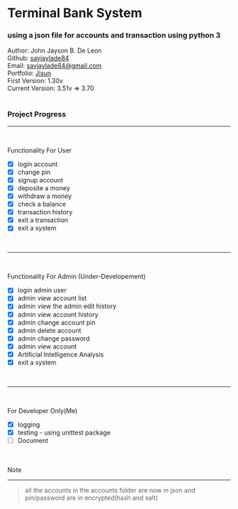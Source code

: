 # Terminal Bank System

### using a json file for accounts and transaction using python 3<br>

Author: John Jayson B. De Leon<br>
Github: [savjaylade84](github.com/savjaylade84) <br>
Email: savjaylade84@gmail.com<br>
Portfolio: [Jisun](https://savjaylade84.github.io/Jisun.github.io/)<br>
First Version: 1.30v<br>
Current Version: 3.51v => 3.70 <br><br>
### Project Progress <br>
<hr><br>

Functionality For User<br>

- [x] login account
- [x] change pin
- [x] signup account
- [x] deposite a money
- [x] withdraw a money
- [x] check a balance
- [x] transaction history
- [x] exit a transaction
- [x] exit a system

<br>
<hr><br>

Functionality For Admin (Under-Developement)<br>

- [x] login admin user
- [x] admin view account list
- [x] admin view the admin edit history
- [x] admin view account history
- [x] admin change account pin
- [x] admin delete account
- [x] admin change password
- [x] admin view account
- [x] Artificial Intelligence Analysis
- [x] exit a system

<br>
<hr><br>

For Developer Only(Me)<br>

- [x] logging
- [x] testing - using unittest package
- [ ] Document

<br><br>
Note
<hr>

> all the accounts in the accounts folder are now in json and pin/password are in encrypted(hash and salt)
